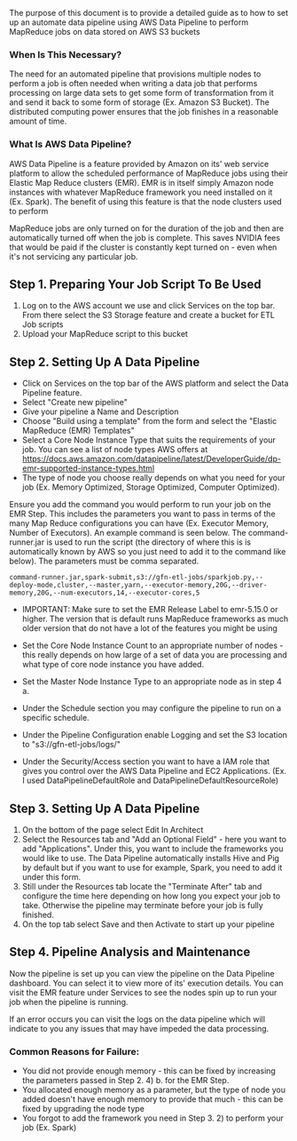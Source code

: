 The purpose of this document is to provide a detailed guide as to how to set up an automate data pipeline using AWS Data Pipeline to perform MapReduce jobs on data stored on AWS S3 buckets

### When Is This Necessary?
The need for an automated pipeline that provisions multiple nodes to perform a job is often needed when writing a data job that performs processing on large data sets to get some form of transformation from it and send it back to some form of storage (Ex. Amazon S3 Bucket). The distributed computing power ensures that the job finishes in a reasonable amount of time.

### What Is AWS Data Pipeline?
AWS Data Pipeline is a feature provided by Amazon on its' web service platform to allow the scheduled performance of MapReduce jobs using their Elastic Map Reduce clusters (EMR). EMR is in itself simply Amazon node instances with whatever MapReduce framework you need installed on it (Ex. Spark). The benefit of using this feature is that the node clusters used to perform

MapReduce jobs are only turned on for the duration of the job and then are automatically turned off when the job is complete. This saves NVIDIA fees that would be paid if the cluster is constantly kept turned on - even when it's not servicing any particular job.

## Step 1. Preparing Your Job Script To Be Used

1. Log on to the AWS account we use and click Services on the top bar. From there select the S3 Storage feature and create a bucket for ETL Job scripts
2. Upload your MapReduce script to this bucket

## Step 2. Setting Up A Data Pipeline

- Click on Services on the top bar of the AWS platform and select the Data Pipeline feature.
- Select "Create new pipeline"
- Give your pipeline a Name and Description
- Choose "Build using a template" from the form and select the "Elastic MapReduce (EMR) Templates" 
- Select a Core Node Instance Type that suits the requirements of your job. You can see a list of node types AWS offers at  https://docs.aws.amazon.com/datapipeline/latest/DeveloperGuide/dp-emr-supported-instance-types.html
- The type of node you choose really depends on what you need for your job (Ex. Memory Optimized, Storage Optimized, Computer Optimized).

Ensure you add the command you would perform to run your job on the EMR Step. This includes the parameters you want to pass in terms of the many Map Reduce configurations you can have (Ex. Executor Memory, Number of Executors). An example command is seen below. The command-runner.jar is used to run the script (the directory of where this is is automatically known by AWS so you just need to add it to the command like below). The parameters must be comma separated.

```
command-runner.jar,spark-submit,s3://gfn-etl-jobs/sparkjob.py,--deploy-mode,cluster,--master,yarn,--executor-memory,20G,--driver-memory,20G,--num-executors,14,--executor-cores,5
```

- IMPORTANT: Make sure to set the EMR Release Label to emr-5.15.0 or higher. The version that is default runs MapReduce frameworks as much older version that do not have a lot of the features you might be using
- Set the Core Node Instance Count to an appropriate number of nodes - this really depends on how large of a set of data you are processing and what type of core node instance you have added.
- Set the Master Node Instance Type to an appropriate node as in step 4 a.

- Under the Schedule section you may configure the pipeline to run on a specific schedule.
- Under the Pipeline Configuration enable Logging and set the S3 location to "s3://gfn-etl-jobs/logs/"
- Under the Security/Access section you want to have a IAM role that gives you control over the AWS Data Pipeline and EC2 Applications. (Ex. I used DataPipelineDefaultRole and DataPipelineDefaultResourceRole)

## Step 3. Setting Up A Data Pipeline

1. On the bottom of the page select Edit In Architect
2. Select the Resources tab and "Add an Optional Field" - here you want to add "Applications". Under this, you want to include the frameworks you would like to use. The Data Pipeline automatically installs Hive and Pig by default but if you want to use for example, Spark, you need to add it under this form.
3. Still under the Resources tab locate the "Terminate After" tab and configure the time here depending on how long you expect your job to take. Otherwise the pipeline may terminate before your job is fully finished.
4. On the top tab select Save and then Activate to start up your pipeline

## Step 4. Pipeline Analysis and Maintenance

Now the pipeline is set up you can view the pipeline on the Data Pipeline dashboard. You can select it to view more of its' execution details. You can visit the EMR feature under Services to see the nodes spin up to run your job when the pipeline is running.

If an error occurs you can visit the logs on the data pipeline which will indicate to you any issues that may have impeded the data processing.

### Common Reasons for Failure:

- You did not provide enough memory - this can be fixed by increasing the parameters passed in Step 2. 4) b. for the EMR Step.
- You allocated enough memory as a parameter, but the type of node you added doesn't have enough memory to provide that much - this can be fixed by upgrading the node type
- You forgot to add the framework you need in Step 3. 2)  to perform your job (Ex. Spark)
